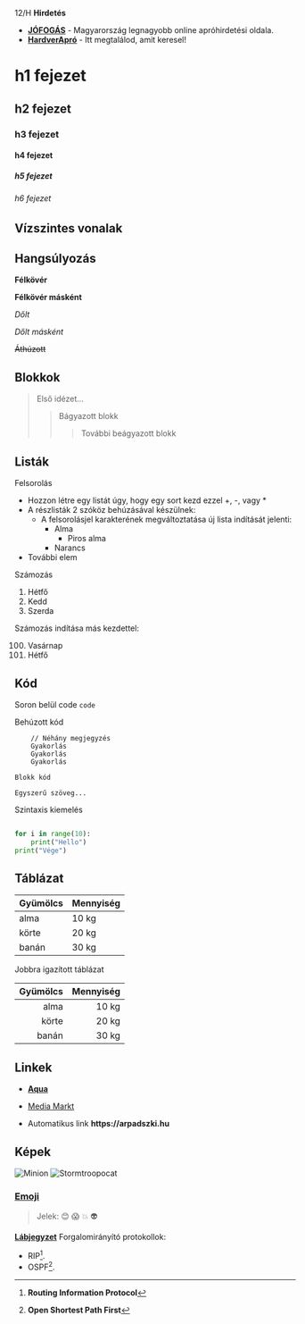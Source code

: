 12/H
__Hirdetés__

- __[JÓFOGÁS](https://jofogas.hu/)__ - Magyarország legnagyobb online apróhirdetési oldala.
- __[HardverApró](https://harverapro.hu/)__ - Itt megtalálod, amit keresel!


# h1 fejezet
## h2 fejezet
### h3 fejezet
#### h4 fejezet
##### h5 fejezet
###### h6 fejezet


## Vízszintes vonalak


## Hangsúlyozás

**Félkövér**

__Félkövér másként__

*Dőlt*

_Dőlt másként_

~~Áthúzott~~


## Blokkok


>Első idézet...
>>Bágyazott blokk
>>>További beágyazott blokk


## Listák

Felsorolás

- Hozzon létre egy listát úgy, hogy egy sort kezd ezzel +, -, vagy *
- A részlisták 2 szóköz behúzásával készülnek:
    - A felsorolásjel karakterének megváltoztatása új lista indítását jelenti:
        - Alma
            - Piros alma
        - Narancs
- További elem

Számozás

1. Hétfő
2. Kedd
3. Szerda



Számozás indítása más kezdettel:

100. Vasárnap
101. Hétfő


## Kód

Soron belül code `code`

Behúzott kód
```
    // Néhány megjegyzés
    Gyakorlás
    Gyakorlás
    Gyakorlás
```
```
Blokk kód
```
```
Egyszerű szöveg...
```

Szintaxis kiemelés
```python

for i in range(10):
    print("Hello")
print("Vége")
```

## Táblázat

| Gyümölcs | Mennyiség |
|----------|-----------|
|alma |10 kg|
|körte |20 kg|
|banán |30 kg|

Jobbra igazított táblázat

| Gyümölcs | Mennyiség |
|----------:|-----------:|
|alma |10 kg|
|körte |20 kg|
|banán |30 kg|

## Linkek

- __[Aqua](http://aqua.hu)__

- [Media Markt](http://mediamarkt.hu/ "MediaMarkt Magyarország")

- Automatikus link __https://arpadszki.hu__


## Képek

![Minion](https://octodex.github.com/images/minion.png)
![Stormtroopocat](https://octodex.github.com/images/stormtroopocat.jpg "The Stormtroopocat")


### [Emoji](https://github.com/markdown-it/markdown-it-emoji)

>Jelek: :blush: :scream: :boom: :alien:


__[Lábjegyzet](https://github.com/markdown-it/markdown-it-footnote)__
Forgalomirányító protokollok:  
- RIP[^elso].
- OSPF[^second].

[^elso]: **Routing Information Protocol**

[^second]: **Open Shortest Path First**

